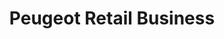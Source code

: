---
title: "Peugeot Retail Business"
url: /nanterre/peugeot-retail-business/
shop: réparation de voitures
---